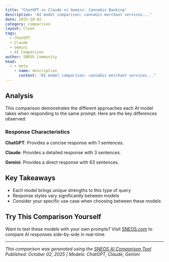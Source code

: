 ```yaml
---
title: "ChatGPT vs Claude vs Gemini: Cannabis Banking"
description: "AI model comparison: cannabis merchant services..."
date: 2025-10-02
category: comparison
layout: Clean
tags:
  - ChatGPT
  - Claude
  - Gemini
  - AI Comparison
author: SNEOS Community
head:
  - - meta
    - name: description
      content: "AI model comparison: cannabis merchant services..."
---
```


<ChatComparison
  title="ChatGPT vs Claude vs Gemini: Cannabis Banking"
  prompt="cannabis merchant services"
  :responses='{
    "ChatGPT": "Error calling OpenAI API.",
    "Claude": "Cannabis merchant services are specialized payment processing solutions designed for legal cannabis businesses. Here\u0027s what you should know:\n\n## Key Challenges\n- **Banking restrictions**: Many traditional banks avoid cannabis due to federal regulations\n- **High-risk classification**: Cannabis businesses face higher fees and stricter requirements\n- **Compliance complexity**: Must navigate state, local, and federal regulations\n\n## Available Services\n- **Payment processing** for debit/credit cards\n- **ACH transfers** and bank transfers\n- **Point-of-sale (POS)** systems designed for cannabis\n- **Cash management** solutions\n- **Business banking** accounts\n- **Compliance reporting** tools\n\n## Important Considerations\n- **Licensing requirements**: Must be properly licensed in your state\n- **Higher fees**: Expect 3-8% processing fees (vs. 1-3% for traditional retail)\n- **Limited options**: Fewer providers than traditional industries\n- **State-specific rules**: Requirements vary significantly by state\n- **Cash-heavy operations**: Many businesses still rely heavily on cash\n\n## Tips for Choosing a Provider\n- Verify they specialize in cannabis/hemp businesses\n- Check state licensing and compliance features\n- Compare fee structures carefully\n- Ensure integration with cannabis-specific POS systems\n- Look for providers with strong compliance support\n\nWould you like information about specific aspects of cannabis merchant services, such as compliance requirements or how to evaluate providers?",
    "Gemini": "Okay, let\u0027s break down cannabis merchant services. It\u0027s a specialized area of payment processing due to the legal complexities surrounding the cannabis industry.\n\n**What are Cannabis Merchant Services?**\n\nCannabis merchant services are the financial tools and services that allow cannabis businesses (dispensaries, growers, processors, delivery services, etc.) to accept payments from customers.  Since cannabis is still federally illegal in the United States (and illegal in many countries), traditional banks and payment processors are often hesitant to work with these businesses. This creates a need for specialized providers who understand the industry\u0027s unique challenges and regulations.\n\n**Why are they different from regular merchant services?**\n\n*   **High-Risk Classification:**  Because of the federal illegality, cannabis businesses are considered \u0022high-risk\u0022 by financial institutions. This means:\n    *   **Higher Fees:**  Merchant service providers charge higher transaction fees and monthly fees to offset the perceived risk.\n    *   **Stricter Underwriting:**  The application process is more rigorous, requiring extensive documentation and scrutiny.\n    *   **Rolling Reserves:**  Providers often require a rolling reserve, where a percentage of each transaction is held back for a period of time (e.g., 90 days) to cover potential chargebacks or disputes.\n    *   **More Frequent Audits:**  Businesses may be subject to more frequent audits to ensure compliance.\n    *   **Potential for Account Termination:** There\u0027s always a risk of the account being terminated if the provider\u0027s policies change or if compliance issues arise.\n\n*   **Compliance Challenges:**  Cannabis businesses must adhere to a complex web of state and local regulations, which vary widely. Merchant service providers must ensure their systems and processes align with these regulations. This includes:\n    *   **Age Verification:**  Ensuring customers are of legal age to purchase cannabis.\n    *   **Purchase Limits:**  Enforcing limits on the amount of cannabis a customer can purchase.\n    *   **Seed-to-Sale Tracking:**  Tracking cannabis products from cultivation to sale.\n    *   **Reporting Requirements:**  Meeting state and local reporting requirements.\n\n*   **Limited Payment Options:**  Due to the challenges with traditional payment processing, some cannabis businesses are limited in the types of payments they can accept.\n\n**Common Payment Solutions for Cannabis Businesses:**\n\n*   **Cash:**  Still the most common method, but it\u0027s risky (security concerns, handling large amounts, difficulty tracking). Many businesses are actively working to reduce cash reliance.\n*   **Debit Card Processing (PIN Debit):** This is one of the most sought-after solutions. It\u0027s considered more stable than some other options because it bypasses the major credit card networks. However, it often involves higher fees and specialized terminals.\n*   **ACH Transfers (Automated Clearing House):**  Allows customers to pay directly from their bank accounts. Can be a more cost-effective option than credit card processing.\n*   **Digital Wallets/Apps:**  Some cannabis-specific digital wallets and payment apps are emerging. These can offer a convenient and secure way for customers to pay. Look for PCI DSS compliance.\n*   **Cryptocurrency (Less Common):**  While technically possible, it\u0027s not widely adopted due to volatility and lack of mainstream acceptance.\n*   **Closed-Loop Systems:**  These systems involve issuing store-branded cards or digital credits that can only be used at that specific dispensary.\n\n**Key Considerations When Choosing a Cannabis Merchant Service Provider:**\n\n*   **Reputation and Experience:**  Choose a provider with a proven track record in the cannabis industry. Look for testimonials and reviews.\n*   **Compliance Expertise:**  Ensure the provider understands the specific regulations in your state and locality.\n*   **Security:**  Data security is paramount. The provider should be PCI DSS compliant and have robust fraud prevention measures in place.\n*   **Fees and Pricing:**  Compare fees from different providers. Understand all the costs involved, including transaction fees, monthly fees, setup fees, and reserve requirements.\n*   **Payment Options:**  Choose a provider that offers the payment options your customers prefer.\n*   **Customer Support:**  Reliable customer support is essential. Make sure the provider is responsive and knowledgeable.\n*   **Integration:**  Ensure the payment processing system integrates seamlessly with your point-of-sale (POS) system.\n\n**Questions to Ask Potential Providers:**\n\n*   What are your fees and pricing structure?\n*   What types of payments do you support?\n*   What is your underwriting process?\n*   What are your compliance requirements?\n*   What security measures do you have in place?\n*   What is your customer support availability?\n*   Do you have experience working with businesses in my state/locality?\n*   What is the typical processing time for transactions?\n*   What is your policy on account terminations?\n\n**Finding a Provider:**\n\n*   **Online Research:**  Search for \u0022cannabis merchant services\u0022 or \u0022high-risk merchant services.\u0022\n*   **Industry Associations:**  Contact cannabis industry associations for referrals.\n*   **Networking:**  Talk to other cannabis business owners to see who they use and recommend.\n\n**Important Note:** The cannabis industry is constantly evolving. Regulations and payment processing options are subject to change. It\u0027s crucial to stay informed and work with a reputable provider who can help you navigate the complexities of the industry. You should also seek legal and financial advice from qualified professionals.\n\nBy understanding the unique challenges and opportunities of cannabis merchant services, businesses can make informed decisions and choose the right solutions to facilitate secure and compliant payment processing.\n"
  }'
  published-date="08:41"
/>

## Analysis

This comparison demonstrates the different approaches each AI model takes when responding to the same prompt. Here are the key differences observed:

### Response Characteristics

**ChatGPT**: Provides a concise response with 1 sentences. 

**Claude**: Provides a detailed response with 3 sentences. 

**Gemini**: Provides a direct response with 63 sentences. 

## Key Takeaways

- Each model brings unique strengths to this type of query
- Response styles vary significantly between models
- Consider your specific use case when choosing between these models

## Try This Comparison Yourself

Want to test these models with your own prompts? Visit [SNEOS.com](https://sneos.com) to compare AI responses side-by-side in real-time.

---

*This comparison was generated using the [SNEOS AI Comparison Tool](https://sneos.com)*
*Published: October 02, 2025 | Models: ChatGPT, Claude, Gemini*
